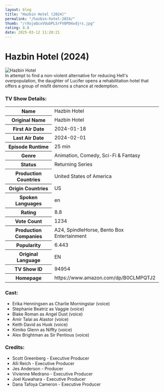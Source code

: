 ```yaml
---
layout: blog
title: "Hazbin Hotel (2024)"
permalink: "/hazbin-hotel-2024/"
thumb: "/rXojaQcxVUubPLSrFV8PD4xdjrs.jpg"
rating: 8.8
date: 2025-03-12 11:20:21
---
```

<h1 class="title">Hazbin Hotel (2024)</h1><div class="poster"><img src="{{ site.imglink }}/rXojaQcxVUubPLSrFV8PD4xdjrs.jpg" class="img-fluid my-3" alt="Hazbin Hotel"/></div><div class="plot">In attempt to find a non-violent alternative for reducing Hell's overpopulation, the daughter of Lucifer opens a rehabilitation hotel that offers a group of misfit demons a chance at redemption.</div><h3>TV Show Details:</h3><table class="table table-bordered details"><tr><th>Name</th><td>Hazbin Hotel</td></tr><tr><th>Original Name</th><td>Hazbin Hotel</td></tr><tr><th>First Air Date</th><td>2024-01-18</td></tr><tr><th>Last Air Date</th><td>2024-02-01</td></tr><tr><th>Episode Runtime</th><td>25 min</td></tr><tr><th>Genre</th><td>Animation, Comedy, Sci-Fi & Fantasy</td></tr><tr><th>Status</th><td>Returning Series</td></tr><tr><th>Production Countries</th><td>United States of America</td></tr><tr><th>Origin Countries</th><td>US</td></tr><tr><th>Spoken Languages</th><td>en</td></tr><tr><th>Rating</th><td>8.8</td></tr><tr><th>Vote Count</th><td>1234</td></tr><tr><th>Production Companies</th><td>A24, SpindleHorse, Bento Box Entertainment</td></tr><tr><th>Popularity</th><td>6.443</td></tr><tr><th>Original Language</th><td>EN</td></tr><tr><th>TV Show ID</th><td>94954</td></tr><tr><th>Homepage</th><td>https://www.amazon.com/dp/B0CLMPQTJ2</td></tr></table><h3>Cast:</h3><ul class="list-group cast"><li>Erika Henningsen as Charlie Morningstar (voice)</li><li>Stephanie Beatriz as Vaggie (voice)</li><li>Blake Roman as Angel Dust (voice)</li><li>Amir Talai as Alastor (voice)</li><li>Keith David as Husk (voice)</li><li>Kimiko Glenn as Niffty (voice)</li><li>Alex Brightman as Sir Pentious (voice)</li></ul><h3>Credits:</h3><ul class="list-group crew"><li>Scott Greenberg - Executive Producer</li><li>Alli Reich - Executive Producer</li><li>Jes Anderson - Producer</li><li>Vivienne Medrano - Executive Producer</li><li>Joel Kuwahara - Executive Producer</li><li>Dana Tafoya Cameron - Executive Producer</li></ul>